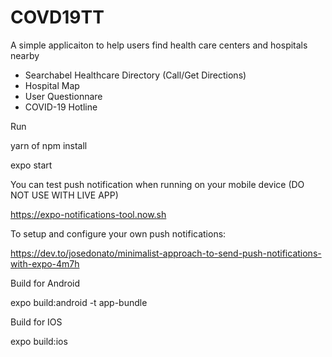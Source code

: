 # COVD19TT

A simple applicaiton to help users find health care centers and hospitals nearby

* Searchabel Healthcare Directory (Call/Get Directions)
* Hospital Map
* User Questionnare
* COVID-19 Hotline

Run

yarn of npm install

expo start

You can test push notification when running on your mobile device (DO NOT USE WITH LIVE APP)

https://expo-notifications-tool.now.sh

To setup and configure your own push notifications:

https://dev.to/josedonato/minimalist-approach-to-send-push-notifications-with-expo-4m7h

Build for Android

expo build:android -t app-bundle  

Build for IOS

expo build:ios
